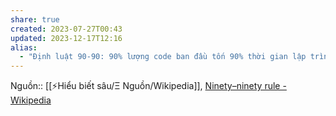 ```yaml
---
share: true
created: 2023-07-27T00:43
updated: 2023-12-17T12:16
alias:
  - "Định luật 90-90: 90% lượng code ban đầu tốn 90% thời gian lập trình. 10% lượng code còn lại tốn thêm 90% thời gian lập trình"
---
```

Nguồn:: [[⚡Hiểu biết sâu/Ξ Nguồn/Wikipedia]], [Ninety–ninety rule - Wikipedia](https://en.wikipedia.org/wiki/Ninety–ninety_rule)
